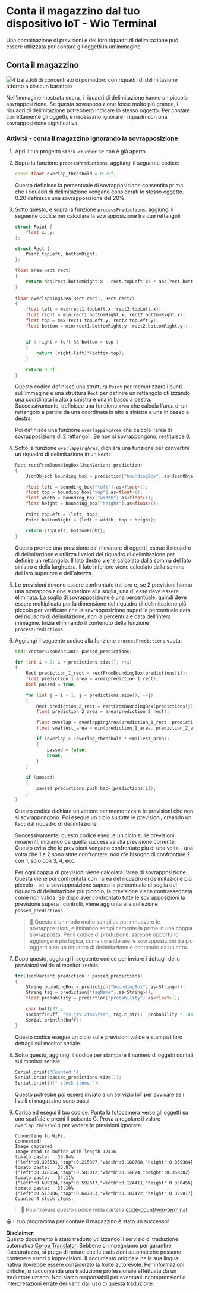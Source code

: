 <!--
CO_OP_TRANSLATOR_METADATA:
{
  "original_hash": "0b2ae20b0fc8e73c9598dea937cac038",
  "translation_date": "2025-08-25T16:22:28+00:00",
  "source_file": "5-retail/lessons/2-check-stock-device/wio-terminal-count-stock.md",
  "language_code": "it"
}
-->
# Conta il magazzino dal tuo dispositivo IoT - Wio Terminal

Una combinazione di previsioni e dei loro riquadri di delimitazione può essere utilizzata per contare gli oggetti in un'immagine.

## Conta il magazzino

![4 barattoli di concentrato di pomodoro con riquadri di delimitazione attorno a ciascun barattolo](../../../../../translated_images/rpi-stock-with-bounding-boxes.b5540e2ecb7cd49f1271828d3be412671d950e87625c5597ea97c90f11e01097.it.jpg)

Nell'immagine mostrata sopra, i riquadri di delimitazione hanno un piccolo sovrapposizione. Se questa sovrapposizione fosse molto più grande, i riquadri di delimitazione potrebbero indicare lo stesso oggetto. Per contare correttamente gli oggetti, è necessario ignorare i riquadri con una sovrapposizione significativa.

### Attività - conta il magazzino ignorando la sovrapposizione

1. Apri il tuo progetto `stock-counter` se non è già aperto.

1. Sopra la funzione `processPredictions`, aggiungi il seguente codice:

    ```cpp
    const float overlap_threshold = 0.20f;
    ```

    Questo definisce la percentuale di sovrapposizione consentita prima che i riquadri di delimitazione vengano considerati lo stesso oggetto. 0.20 definisce una sovrapposizione del 20%.

1. Sotto questo, e sopra la funzione `processPredictions`, aggiungi il seguente codice per calcolare la sovrapposizione tra due rettangoli:

    ```cpp
    struct Point {
        float x, y;
    };

    struct Rect {
        Point topLeft, bottomRight;
    };

    float area(Rect rect)
    {
        return abs(rect.bottomRight.x - rect.topLeft.x) * abs(rect.bottomRight.y - rect.topLeft.y);
    }
     
    float overlappingArea(Rect rect1, Rect rect2)
    {
        float left = max(rect1.topLeft.x, rect2.topLeft.x);
        float right = min(rect1.bottomRight.x, rect2.bottomRight.x);
        float top = max(rect1.topLeft.y, rect2.topLeft.y);
        float bottom = min(rect1.bottomRight.y, rect2.bottomRight.y);
    
    
        if ( right > left && bottom > top )
        {
            return (right-left)*(bottom-top);
        }
        
        return 0.0f;
    }
    ```

    Questo codice definisce una struttura `Point` per memorizzare i punti sull'immagine e una struttura `Rect` per definire un rettangolo utilizzando una coordinata in alto a sinistra e una in basso a destra. Successivamente, definisce una funzione `area` che calcola l'area di un rettangolo a partire da una coordinata in alto a sinistra e una in basso a destra.

    Poi definisce una funzione `overlappingArea` che calcola l'area di sovrapposizione di 2 rettangoli. Se non si sovrappongono, restituisce 0.

1. Sotto la funzione `overlappingArea`, dichiara una funzione per convertire un riquadro di delimitazione in un `Rect`:

    ```cpp
    Rect rectFromBoundingBox(JsonVariant prediction)
    {
        JsonObject bounding_box = prediction["boundingBox"].as<JsonObject>();
    
        float left = bounding_box["left"].as<float>();
        float top = bounding_box["top"].as<float>();
        float width = bounding_box["width"].as<float>();
        float height = bounding_box["height"].as<float>();
    
        Point topLeft = {left, top};
        Point bottomRight = {left + width, top + height};
    
        return {topLeft, bottomRight};
    }
    ```

    Questo prende una previsione dal rilevatore di oggetti, estrae il riquadro di delimitazione e utilizza i valori del riquadro di delimitazione per definire un rettangolo. Il lato destro viene calcolato dalla somma del lato sinistro e della larghezza. Il lato inferiore viene calcolato dalla somma del lato superiore e dell'altezza.

1. Le previsioni devono essere confrontate tra loro e, se 2 previsioni hanno una sovrapposizione superiore alla soglia, una di esse deve essere eliminata. La soglia di sovrapposizione è una percentuale, quindi deve essere moltiplicata per la dimensione del riquadro di delimitazione più piccolo per verificare che la sovrapposizione superi la percentuale data del riquadro di delimitazione, non la percentuale data dell'intera immagine. Inizia eliminando il contenuto della funzione `processPredictions`.

1. Aggiungi il seguente codice alla funzione `processPredictions` vuota:

    ```cpp
    std::vector<JsonVariant> passed_predictions;

    for (int i = 0; i < predictions.size(); ++i)
    {
        Rect prediction_1_rect = rectFromBoundingBox(predictions[i]);
        float prediction_1_area = area(prediction_1_rect);
        bool passed = true;

        for (int j = i + 1; j < predictions.size(); ++j)
        {
            Rect prediction_2_rect = rectFromBoundingBox(predictions[j]);
            float prediction_2_area = area(prediction_2_rect);

            float overlap = overlappingArea(prediction_1_rect, prediction_2_rect);
            float smallest_area = min(prediction_1_area, prediction_2_area);

            if (overlap > (overlap_threshold * smallest_area))
            {
                passed = false;
                break;
            }
        }

        if (passed)
        {
            passed_predictions.push_back(predictions[i]);
        }
    }
    ```

    Questo codice dichiara un vettore per memorizzare le previsioni che non si sovrappongono. Poi esegue un ciclo su tutte le previsioni, creando un `Rect` dal riquadro di delimitazione.

    Successivamente, questo codice esegue un ciclo sulle previsioni rimanenti, iniziando da quella successiva alla previsione corrente. Questo evita che le previsioni vengano confrontate più di una volta - una volta che 1 e 2 sono state confrontate, non c'è bisogno di confrontare 2 con 1, solo con 3, 4, ecc.

    Per ogni coppia di previsioni viene calcolata l'area di sovrapposizione. Questa viene poi confrontata con l'area del riquadro di delimitazione più piccolo - se la sovrapposizione supera la percentuale di soglia del riquadro di delimitazione più piccolo, la previsione viene contrassegnata come non valida. Se dopo aver confrontato tutte le sovrapposizioni la previsione supera i controlli, viene aggiunta alla collezione `passed_predictions`.

    > 💁 Questo è un modo molto semplice per rimuovere le sovrapposizioni, eliminando semplicemente la prima in una coppia sovrapposta. Per il codice di produzione, sarebbe opportuno aggiungere più logica, come considerare le sovrapposizioni tra più oggetti o se un riquadro di delimitazione è contenuto da un altro.

1. Dopo questo, aggiungi il seguente codice per inviare i dettagli delle previsioni valide al monitor seriale:

    ```cpp
    for(JsonVariant prediction : passed_predictions)
    {
        String boundingBox = prediction["boundingBox"].as<String>();
        String tag = prediction["tagName"].as<String>();
        float probability = prediction["probability"].as<float>();

        char buff[32];
        sprintf(buff, "%s:\t%.2f%%\t%s", tag.c_str(), probability * 100.0, boundingBox.c_str());
        Serial.println(buff);
    }
    ```

    Questo codice esegue un ciclo sulle previsioni valide e stampa i loro dettagli sul monitor seriale.

1. Sotto questo, aggiungi il codice per stampare il numero di oggetti contati sul monitor seriale:

    ```cpp
    Serial.print("Counted ");
    Serial.print(passed_predictions.size());
    Serial.println(" stock items.");
    ```

    Questo potrebbe poi essere inviato a un servizio IoT per avvisare se i livelli di magazzino sono bassi.

1. Carica ed esegui il tuo codice. Punta la fotocamera verso gli oggetti su uno scaffale e premi il pulsante C. Prova a regolare il valore `overlap_threshold` per vedere le previsioni ignorate.

    ```output
    Connecting to WiFi..
    Connected!
    Image captured
    Image read to buffer with length 17416
    tomato paste:   35.84%  {"left":0.395631,"top":0.215897,"width":0.180768,"height":0.359364}
    tomato paste:   35.87%  {"left":0.378554,"top":0.583012,"width":0.14824,"height":0.359382}
    tomato paste:   34.11%  {"left":0.699024,"top":0.592617,"width":0.124411,"height":0.350456}
    tomato paste:   35.16%  {"left":0.513006,"top":0.647853,"width":0.187472,"height":0.325817}
    Counted 4 stock items.
    ```

> 💁 Puoi trovare questo codice nella cartella [code-count/wio-terminal](../../../../../5-retail/lessons/2-check-stock-device/code-count/wio-terminal).

😀 Il tuo programma per contare il magazzino è stato un successo!

**Disclaimer**:  
Questo documento è stato tradotto utilizzando il servizio di traduzione automatica [Co-op Translator](https://github.com/Azure/co-op-translator). Sebbene ci impegniamo per garantire l'accuratezza, si prega di notare che le traduzioni automatiche possono contenere errori o imprecisioni. Il documento originale nella sua lingua nativa dovrebbe essere considerato la fonte autorevole. Per informazioni critiche, si raccomanda una traduzione professionale effettuata da un traduttore umano. Non siamo responsabili per eventuali incomprensioni o interpretazioni errate derivanti dall'uso di questa traduzione.